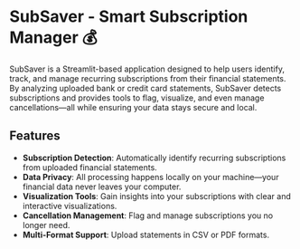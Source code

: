 # SubSaver - Smart Subscription Manager 💰

SubSaver is a Streamlit-based application designed to help users identify, track, and manage recurring subscriptions from their financial statements. By analyzing uploaded bank or credit card statements, SubSaver detects subscriptions and provides tools to flag, visualize, and even manage cancellations—all while ensuring your data stays secure and local.

## Features

- **Subscription Detection**: Automatically identify recurring subscriptions from uploaded financial statements.
- **Data Privacy**: All processing happens locally on your machine—your financial data never leaves your computer.
- **Visualization Tools**: Gain insights into your subscriptions with clear and interactive visualizations.
- **Cancellation Management**: Flag and manage subscriptions you no longer need.
- **Multi-Format Support**: Upload statements in CSV or PDF formats.

